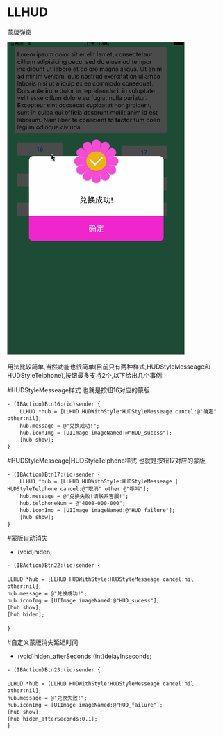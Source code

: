 # LLHUD
蒙版弹窗

![](LLHUDDemo.gif)

用法比较简单,当然功能也很简单(目前只有两种样式,HUDStyleMesseage和HUDStyleTelphone),按钮最多支持2个,以下给出几个事例:

#HUDStyleMesseage样式
也就是按钮16对应的蒙版
```objc
- (IBAction)Btn16:(id)sender {
    LLHUD *hub = [LLHUD HUDWithStyle:HUDStyleMesseage cancel:@"确定" other:nil];
    hub.message = @"兑换成功!";
    hub.iconImg = [UIImage imageNamed:@"HUD_sucess"];
    [hub show];
}
```


#HUDStyleMesseage|HUDStyleTelphone样式
也就是按钮17对应的蒙版
```objc
- (IBAction)Btn17:(id)sender {
    LLHUD *hub = [LLHUD HUDWithStyle:HUDStyleMesseage | HUDStyleTelphone cancel:@"取消" other:@"呼叫"];
    hub.message = @"兑换失败!请联系客服!";
    hub.telphoneNum = @"4008-000-000";
    hub.iconImg = [UIImage imageNamed:@"HUD_failure"];
    [hub show];
}
```
#蒙版自动消失
- (void)hiden;
```objc
- (IBAction)Btn22:(id)sender {

LLHUD *hub = [LLHUD HUDWithStyle:HUDStyleMesseage cancel:nil other:nil];
hub.message = @"兑换成功!";
hub.iconImg = [UIImage imageNamed:@"HUD_sucess"];
[hub show];
[hub hiden];

}
```

#自定义蒙版消失延迟时间
- (void)hiden_afterSeconds:(int)delayInseconds;
```objc
- (IBAction)Btn23:(id)sender {

LLHUD *hub = [LLHUD HUDWithStyle:HUDStyleMesseage cancel:nil other:nil];
hub.message = @"兑换失败!";
hub.iconImg = [UIImage imageNamed:@"HUD_failure"];
[hub show];
[hub hiden_afterSeconds:0.1];
}
```